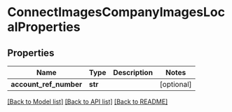# ConnectImagesCompanyImagesLocalProperties

## Properties
Name | Type | Description | Notes
------------ | ------------- | ------------- | -------------
**account_ref_number** | **str** |  | [optional] 

[[Back to Model list]](../README.md#documentation-for-models) [[Back to API list]](../README.md#documentation-for-api-endpoints) [[Back to README]](../README.md)

